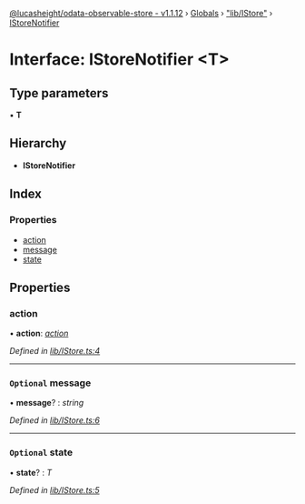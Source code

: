 [@lucasheight/odata-observable-store - v1.1.12](../README.md) › [Globals](../globals.md) › ["lib/IStore"](../modules/_lib_istore_.md) › [IStoreNotifier](_lib_istore_.istorenotifier.md)

# Interface: IStoreNotifier <**T**>

## Type parameters

▪ **T**

## Hierarchy

* **IStoreNotifier**

## Index

### Properties

* [action](_lib_istore_.istorenotifier.md#action)
* [message](_lib_istore_.istorenotifier.md#optional-message)
* [state](_lib_istore_.istorenotifier.md#optional-state)

## Properties

###  action

• **action**: *[action](_lib_istore_.istorenotifier.md#action)*

*Defined in [lib/IStore.ts:4](https://github.com/lucasheight/odata-observable-store/blob/1be1e3b5/projects/odata-observable-store/src/lib/IStore.ts#L4)*

___

### `Optional` message

• **message**? : *string*

*Defined in [lib/IStore.ts:6](https://github.com/lucasheight/odata-observable-store/blob/1be1e3b5/projects/odata-observable-store/src/lib/IStore.ts#L6)*

___

### `Optional` state

• **state**? : *T*

*Defined in [lib/IStore.ts:5](https://github.com/lucasheight/odata-observable-store/blob/1be1e3b5/projects/odata-observable-store/src/lib/IStore.ts#L5)*

